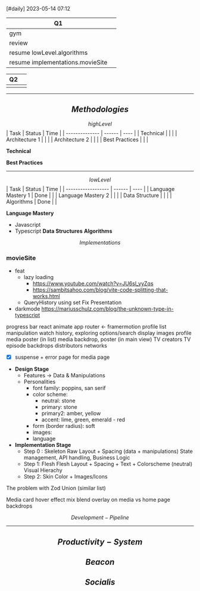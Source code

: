 [#daily]
2023-05-14
07:12


| Q1                               |     |
| -------------------------------- | --- |
| gym                              |     |
| review                           |     |
| resume lowLevel.algorithms       |     |
| resume implementations.movieSite |     |

| Q2  |     |
| --- | --- |
|     |     |
  


***
## $$Methodologies$$
$$highLevel$$
| Task           | Status | Time |
| -------------- | ------ | ---- |
| Technical      |        |      |
| Architecture 1 |        |      |
| Architecture 2 |        |      |
| Best Practices |        |      |

**Technical**

**Best Practices**


****
$$lowLevel$$
| Task               | Status | Time |
| ------------------ | ------ | ---- |
| Language Mastery 1 | Done   |      |
| Language Mastery 2 |        |      |
| Data Structure     |        |      |
| Algorithms         | Done       |      |

**Language Mastery**
- Javascript
- Typescript
**Data Structures**
**Algorithms**


$$Implementations$$
### **movieSite**
- feat
	- lazy loading
		- https://www.youtube.com/watch?v=JU6sl_yyZqs
		- https://sambitsahoo.com/blog/vite-code-splitting-that-works.html
	- QueryHistory using set
Fix
Presentation
- darkmode
	https://mariusschulz.com/blog/the-unknown-type-in-typescript

progress bar
react animate
	app router <- framermotion
	profile list manipulation
	watch history, exploring options/search display
images
	profile
	media poster (in list)
	media backdrop, poster (in main view)
	TV creators
	TV episode backdrops
	distributors
	networks
- [x] suspense + error page for media page

- **Design Stage**
	- Features -> Data & Manipulations
	- Personalities
		- font family: poppins, san serif
		- color scheme: 
			- neutral: stone
			- primary: stone
			- primary2: amber, yellow
			- accent: lime, green, emerald - red
		- form (border radius): soft
		- images: 
		- language
-  **Implementation Stage**
	- Step 0 : Skeleton
		Raw Layout + Spacing  (data + manipulations)
		State management, API handling, Business Logic
	- Step 1: Flesh
		Flesh Layout + Spacing + Text + Colorscheme (neutral)
		Visual Hierachy
	- Step 2:  Skin
		Color + Images/Icons


The problem with Zod Union (similar list)

Media card hover effect
mix blend overlay on media vs home page backdrops






$$Development-Pipeline$$


***
##  $$Productivity-System$$
## $$Beacon$$

## $$Socialis$$




